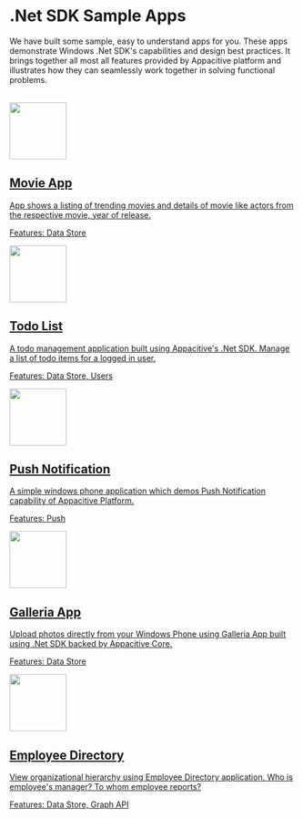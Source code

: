﻿# .Net SDK Sample Apps

We have built some sample, easy to understand apps for you. These apps demonstrate Windows .Net SDK's capabilities and design best practices. It brings together all most all features provided by Appacitive platform and illustrates how they can seamlessly work together in solving functional problems.

<br/>
<div class="container-fulid">
	<div class="row">
		<div class="col-md-6">
			<a title="Movie App" class="sample-app-item" href="movie-app">
				<div class="col-md-3">
					<img src="http://cdn.appacitive.com/devcenter/root/apps/movie-app.png" height="100" />
				</div>
				<div class="col-md-9">
					<h2>Movie App</h2>
					<p class="mbs">App shows a listing of trending movies and details of movie like actors from the respective movie, year of release.</p>
					<p class="muted mbn">Features: Data Store</p>
				</div>
			</a>
		</div>
		<div class="col-md-6">
			<a title="Simple Todo List" class="sample-app-item" href="todo">
				<div class="col-md-3">
					<img src="http://cdn.appacitive.com/devcenter/root/apps/todo-mvc.png" height="100" />
				</div>
				<div class="col-md-9">
					<h2>Todo List</h2>
					<p class="mbs">A todo management application built using Appacitive's .Net SDK. Manage a list of todo items for a logged in user.</p>
					<p class="muted mbn">Features: Data Store, Users</p>
				</div>
			</a>
		</div>
	</div>
</div>
<div class="container-fulid">
	<div class="row">
		<div class="col-md-6">
			<a title="Push Notification" class="sample-app-item" href="push-notification">
				<div class="col-md-3">
					<img src="http://cdn.appacitive.com/devcenter/root/apps/push-notification-app.png" height="100" />
				</div>
				<div class="col-md-9">
					<h2>Push Notification</h2>
					<p class="mbs">A simple windows phone application which demos Push Notification capability of Appacitive Platform.</p>
					<p class="muted">Features: Push</p>
				</div>
			</a>
		</div>
		<div class="col-md-6">
			<a title="Picture Gallery App" class="sample-app-item" href="galleria-app">
				<div class="col-md-3">
					<img src="http://cdn.appacitive.com/devcenter/root/apps/galleria-app.png" height="100" />
				</div>
				<div class="col-md-9">
					<h2>Galleria App</h2>
					<p class="mbs">Upload photos directly from your Windows Phone using Galleria App built using .Net SDK backed by Appacitive Core.</p>
					<p class="muted">Features: Data Store</p>
				</div>
			</a>
		</div>
	</div>
</div>
<div class="container-fulid">
	<div class="row">
		<div class="col-md-6">
			<a title="Employee Directory App" class="sample-app-item" href="employee-directory">
				<div class="col-md-3">
					<img src="http://cdn.appacitive.com/devcenter/root/apps/emp-directory.png" height="100" />
				</div>
				<div class="col-md-9">
					<h2>Employee Directory</h2>
					<p class="mbs">View organizational hierarchy using Employee Directory application. Who is employee's manager? To whom employee reports?</p>
					<p class="muted">Features: Data Store, Graph API</p>
				</div>
			</a>
		</div>
	</div>
</div>